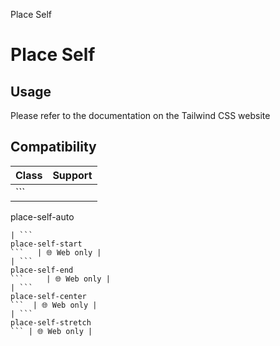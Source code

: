 Place Self

# Place Self

## Usage

Please refer to the documentation on the Tailwind CSS website

## Compatibility

| Class                      | Support     |
| -------------------------- | ----------- |
| ```
place-self-auto
```    | 🌐 Web only |
| ```
place-self-start
```   | 🌐 Web only |
| ```
place-self-end
```     | 🌐 Web only |
| ```
place-self-center
```  | 🌐 Web only |
| ```
place-self-stretch
``` | 🌐 Web only |

